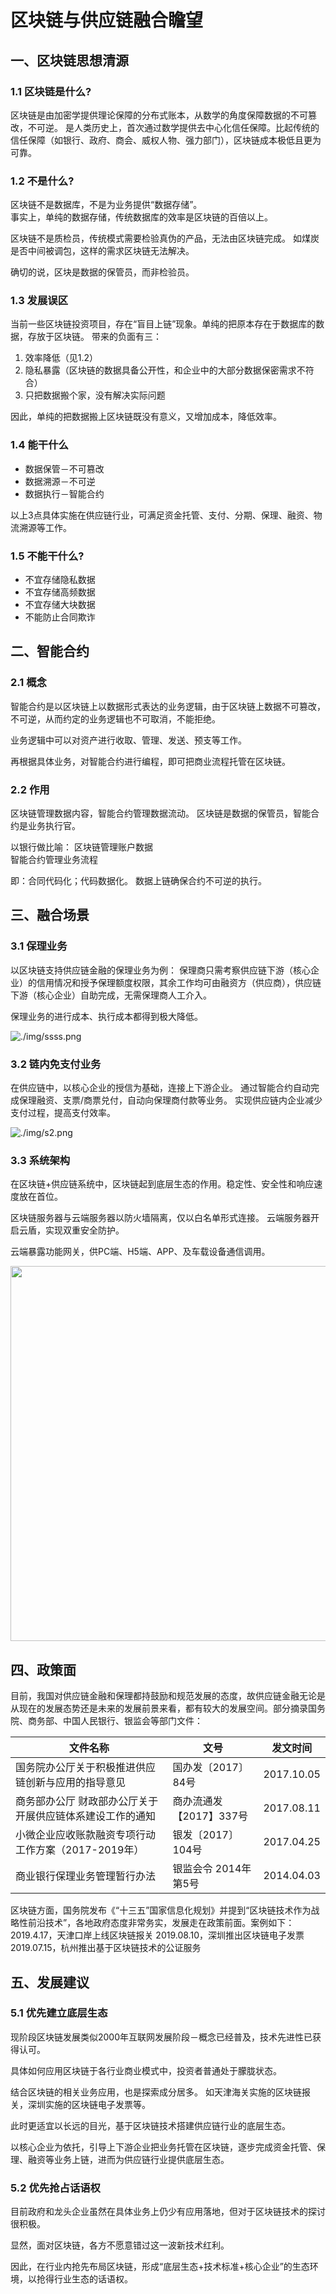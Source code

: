 # 区块链与供应链融合瞻望
## 一、区块链思想清源

### 1.1 区块链是什么?
区块链是由加密学提供理论保障的分布式账本，从数学的角度保障数据的不可篡改，不可逆。
是人类历史上，首次通过数学提供去中心化信任保障。比起传统的信任保障（如银行、政府、商会、威权人物、强力部门），区块链成本极低且更为可靠。

### 1.2 不是什么?
区块链不是数据库，不是为业务提供“数据存储”。  
事实上，单纯的数据存储，传统数据库的效率是区块链的百倍以上。

区块链不是质检员，传统模式需要检验真伪的产品，无法由区块链完成。
如煤炭是否中间被调包，这样的需求区块链无法解决。

确切的说，区块是数据的保管员，而非检验员。

### 1.3 发展误区
当前一些区块链投资项目，存在“盲目上链”现象。单纯的把原本存在于数据库的数据，存放于区块链。
带来的负面有三：
1. 效率降低（见1.2）
2. 隐私暴露（区块链的数据具备公开性，和企业中的大部分数据保密需求不符合）
3. 只把数据搬个家，没有解决实际问题

因此，单纯的把数据搬上区块链既没有意义，又增加成本，降低效率。

### 1.4 能干什么
+ 数据保管－不可篡改
+ 数据溯源－不可逆
+ 数据执行－智能合约

以上3点具体实施在供应链行业，可满足资金托管、支付、分期、保理、融资、物流溯源等工作。

### 1.5 不能干什么?
+ 不宜存储隐私数据
+ 不宜存储高频数据
+ 不宜存储大块数据
+ 不能防止合同欺诈

## 二、智能合约
### 2.1 概念
智能合约是以区块链上以数据形式表达的业务逻辑，由于区块链上数据不可篡改，不可逆，从而约定的业务逻辑也不可取消，不能拒绝。

业务逻辑中可以对资产进行收取、管理、发送、预支等工作。

再根据具体业务，对智能合约进行编程，即可把商业流程托管在区块链。

### 2.2 作用
区块链管理数据内容，智能合约管理数据流动。
区块链是数据的保管员，智能合约是业务执行官。

以银行做比喻：
区块链管理账户数据  
智能合约管理业务流程

即：合同代码化；代码数据化。
数据上链确保合约不可逆的执行。

<!-- pagebreak -->

## 三、融合场景
### 3.1 保理业务
以区块链支持供应链金融的保理业务为例：
保理商只需考察供应链下游（核心企业）的信用情况和授予保理额度权限，其余工作均可由融资方（供应商），供应链下游（核心企业）自助完成，无需保理商人工介入。

保理业务的进行成本、执行成本都得到极大降低。

![./img/ssss.png](./img/ssss.png)

<!-- pagebreak -->

### 3.2 链内免支付业务
在供应链中，以核心企业的授信为基础，连接上下游企业。
通过智能合约自动完成保理融资、支票/商票兑付，自动向保理商付款等业务。
实现供应链内企业减少支付过程，提高支付效率。

![./img/s2.png](./img/s2.png)

<!-- pagebreak -->

### 3.3 系统架构
在区块链+供应链系统中，区块链起到底层生态的作用。稳定性、安全性和响应速度放在首位。

区块链服务器与云端服务器以防火墙隔离，仅以白名单形式连接。
云端服务器开启云盾，实现双重安全防护。

云端暴露功能网关，供PC端、H5端、APP、及车载设备通信调用。

<img src="./img/s31.png" width="600px">

<!-- pagebreak -->

## 四、政策面
目前，我国对供应链金融和保理都持鼓励和规范发展的态度，故供应链金融无论是从现在的发展态势还是未来的发展前景来看，都有较大的发展空间。部分摘录国务院、商务部、中国人民银行、银监会等部门文件：

|文件名称|文号|发文时间|
|--|--|--|
|国务院办公厅关于积极推进供应链创新与应用的指导意见|国办发〔2017〕84号|2017.10.05
|商务部办公厅 财政部办公厅关于开展供应链体系建设工作的通知|商办流通发【2017】337号|2017.08.11
|小微企业应收账款融资专项行动工作方案（2017-2019年）|银发〔2017〕104号|2017.04.25
|商业银行保理业务管理暂行办法|银监会令 2014年第5号|2014.04.03

区块链方面，国务院发布《“十三五”国家信息化规划》并提到“区块链技术作为战略性前沿技术”，各地政府态度非常务实，发展走在政策前面。案例如下：
2019.4.17，天津口岸上线区块链报关
2019.08.10，深圳推出区块链电子发票
2019.07.15，杭州推出基于区块链技术的公证服务

<!-- pagebreak -->

## 五、发展建议
### 5.1 优先建立底层生态
现阶段区块链发展类似2000年互联网发展阶段－概念已经普及，技术先进性已获得认可。

具体如何应用区块链于各行业商业模式中，投资者普通处于朦胧状态。

结合区块链的相关业务应用，也是探索成分居多。
如天津海关实施的区块链报关，深圳实施的区块链电子发票等。

此时更适宜以长远的目光，基于区块链技术搭建供应链行业的底层生态。

以核心企业为依托，引导上下游企业把业务托管在区块链，逐步完成资金托管、保理、融资等业务上链，进而为供应链行业提供底层生态。

### 5.2 优先抢占话语权 
目前政府和龙头企业虽然在具体业务上仍少有应用落地，但对于区块链技术的探讨很积极。

显然，面对区块链，各方不愿意错过这一波新技术红利。

因此，在行业内抢先布局区块链，形成“底层生态+技术标准+核心企业”的生态环境，以抢得行业生态的话语权。